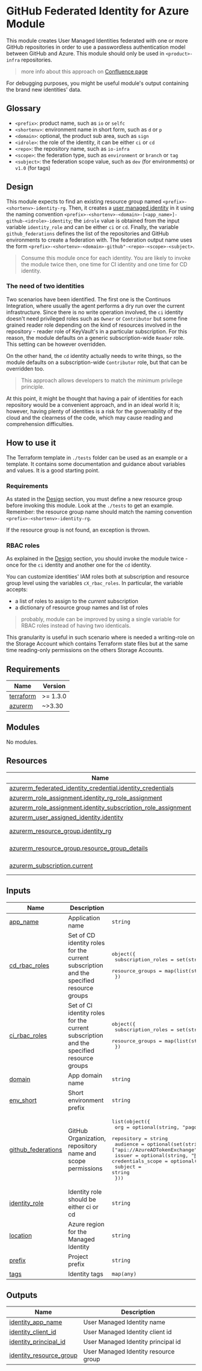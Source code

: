 # GitHub Federated Identity for Azure Module

This module creates User Managed Identities federated with one or more GitHub repositories in order to use a passwordless authentication model between GitHub and Azure.
This module should only be used in `<product>-infra` repositories.

> more info about this approach on [Confluence page](https://pagopa.atlassian.net/wiki/spaces/Technology/pages/734527975/GitHub+OIDC+OP)

For debugging purposes, you might be useful module's output containing the brand new identities' data.

## Glossary

- `<prefix>`: product name, such as `io` or `selfc`
- `<shortenv>`: environment name in short form, such as `d` or `p`
- `<domain>`: optional, the product sub area, such as `sign`
- `<idrole>`: the role of the identity, it can be either `ci` or `cd`
- `<repo>`: the repository name, such as `io-infra`
- `<scope>`: the federation type, such as `environment` or `branch` or `tag`
- `<subject>`: the federation scope value, such as `dev` (for environments) or `v1.0` (for tags)

## Design

This module expects to find an existing resource group named `<prefix>-<shortenv>-identity-rg`. Then, it creates a [user managed identity](https://learn.microsoft.com/en-us/entra/identity/managed-identities-azure-resources/how-manage-user-assigned-managed-identities?pivots=identity-mi-methods-azp) in it using the naming convention `<prefix>-<shortenv>-<domain>-[<app_name>]-github-<idrole>-identity`; the `idrole` value is obtained from the input variable `identity_role` and can be either `ci` or `cd`. Finally, the variable `github_federations` defines the list of the repositories and GitHub environments to create a federation with. The federation output name uses the form `<prefix>-<shortenv>-<domain>-github"-<repo>-<scope>-<subject>`.

> Consume this module once for each identity. You are likely to invoke the module twice then, one time for CI identity and one time for CD identity.

### The need of two identities

Two scenarios have been identified. The first one is the Continuos Integration, where usually the agent performs a dry run over the current infrastructure. Since there is no write operation involved, the `ci` identity doesn't need privileged roles such as `Owner` or `Contributor` but some fine grained reader role depending on the kind of resources involved in the repository - reader role of KeyVault's in a particular subscription. For this reason, the module defaults on a generic subscription-wide `Reader` role. This setting can be however overridden.

On the other hand, the `cd` identity actually needs to write things, so the module defaults on a subscription-wide `Contributor` role, but that can be overridden too.

> This approach allows developers to match the minimum privilege principle.

At this point, it might be thought that having a pair of identities for each repository would be a convenient approach, and in an ideal world it is; however, having plenty of identities is a risk for the governability of the cloud and the clearness of the code, which may cause reading and comprehension difficulties.

## How to use it

The Terraform template in `./tests` folder can be used as an example or a template. It contains some documentation and guidance about variables and values. It is a good starting point.

### Requirements

As stated in the [Design](#design) section, you must define a new resource group before invoking this module. Look at the `./tests` to get an example. Remember: the resource group name should match the naming convention `<prefix>-<shortenv>-identity-rg`.

If the resource group is not found, an exception is thrown.

### RBAC roles

As explained in the [Design](#design) section, you should invoke the module twice - once for the `ci` identity and another one for the `cd` identity.

You can customize identities' IAM roles both at subscription and resource group level using the variables `cX_rbac_roles`. In particular, the variable accepts:

- a list of roles to assign to the _current_ subscription
- a dictionary of resource group names and list of roles

> probably, module can be improved by using a single variable for RBAC roles instead of having two identicals.

This granularity is useful in such scenario where is needed a writing-role on the Storage Account which contains Terraform state files but at the same time reading-only permissions on the others Storage Accounts.

<!-- markdownlint-disable -->
<!-- BEGINNING OF PRE-COMMIT-TERRAFORM DOCS HOOK -->
## Requirements

| Name | Version |
|------|---------|
| <a name="requirement_terraform"></a> [terraform](#requirement\_terraform) | >= 1.3.0 |
| <a name="requirement_azurerm"></a> [azurerm](#requirement\_azurerm) | ~>3.30 |

## Modules

No modules.

## Resources

| Name | Type |
|------|------|
| [azurerm_federated_identity_credential.identity_credentials](https://registry.terraform.io/providers/hashicorp/azurerm/latest/docs/resources/federated_identity_credential) | resource |
| [azurerm_role_assignment.identity_rg_role_assignment](https://registry.terraform.io/providers/hashicorp/azurerm/latest/docs/resources/role_assignment) | resource |
| [azurerm_role_assignment.identity_subscription_role_assignment](https://registry.terraform.io/providers/hashicorp/azurerm/latest/docs/resources/role_assignment) | resource |
| [azurerm_user_assigned_identity.identity](https://registry.terraform.io/providers/hashicorp/azurerm/latest/docs/resources/user_assigned_identity) | resource |
| [azurerm_resource_group.identity_rg](https://registry.terraform.io/providers/hashicorp/azurerm/latest/docs/data-sources/resource_group) | data source |
| [azurerm_resource_group.resource_group_details](https://registry.terraform.io/providers/hashicorp/azurerm/latest/docs/data-sources/resource_group) | data source |
| [azurerm_subscription.current](https://registry.terraform.io/providers/hashicorp/azurerm/latest/docs/data-sources/subscription) | data source |

## Inputs

| Name | Description | Type | Default | Required |
|------|-------------|------|---------|:--------:|
| <a name="input_app_name"></a> [app\_name](#input\_app\_name) | Application name | `string` | `""` | no |
| <a name="input_cd_rbac_roles"></a> [cd\_rbac\_roles](#input\_cd\_rbac\_roles) | Set of CD identity roles for the current subscription and the specified resource groups | <pre>object({<br/>    subscription_roles = set(string)<br/>    resource_groups    = map(list(string))<br/>  })</pre> | <pre>{<br/>  "resource_groups": {},<br/>  "subscription_roles": [<br/>    "Contributor"<br/>  ]<br/>}</pre> | no |
| <a name="input_ci_rbac_roles"></a> [ci\_rbac\_roles](#input\_ci\_rbac\_roles) | Set of CI identity roles for the current subscription and the specified resource groups | <pre>object({<br/>    subscription_roles = set(string)<br/>    resource_groups    = map(list(string))<br/>  })</pre> | <pre>{<br/>  "resource_groups": {},<br/>  "subscription_roles": [<br/>    "Reader"<br/>  ]<br/>}</pre> | no |
| <a name="input_domain"></a> [domain](#input\_domain) | App domain name | `string` | `""` | no |
| <a name="input_env_short"></a> [env\_short](#input\_env\_short) | Short environment prefix | `string` | n/a | yes |
| <a name="input_github_federations"></a> [github\_federations](#input\_github\_federations) | GitHub Organization, repository name and scope permissions | <pre>list(object({<br/>    org               = optional(string, "pagopa")<br/>    repository        = string<br/>    audience          = optional(set(string), ["api://AzureADTokenExchange"])<br/>    issuer            = optional(string, "https://token.actions.githubusercontent.com")<br/>    credentials_scope = optional(string, "environment")<br/>    subject           = string<br/>  }))</pre> | n/a | yes |
| <a name="input_identity_role"></a> [identity\_role](#input\_identity\_role) | Identity role should be either ci or cd | `string` | n/a | yes |
| <a name="input_location"></a> [location](#input\_location) | Azure region for the Managed Identity | `string` | `null` | no |
| <a name="input_prefix"></a> [prefix](#input\_prefix) | Project prefix | `string` | n/a | yes |
| <a name="input_tags"></a> [tags](#input\_tags) | Identity tags | `map(any)` | n/a | yes |

## Outputs

| Name | Description |
|------|-------------|
| <a name="output_identity_app_name"></a> [identity\_app\_name](#output\_identity\_app\_name) | User Managed Identity name |
| <a name="output_identity_client_id"></a> [identity\_client\_id](#output\_identity\_client\_id) | User Managed Identity client id |
| <a name="output_identity_principal_id"></a> [identity\_principal\_id](#output\_identity\_principal\_id) | User Managed Identity principal id |
| <a name="output_identity_resource_group"></a> [identity\_resource\_group](#output\_identity\_resource\_group) | User Managed Identity resource group |
<!-- END OF PRE-COMMIT-TERRAFORM DOCS HOOK -->
